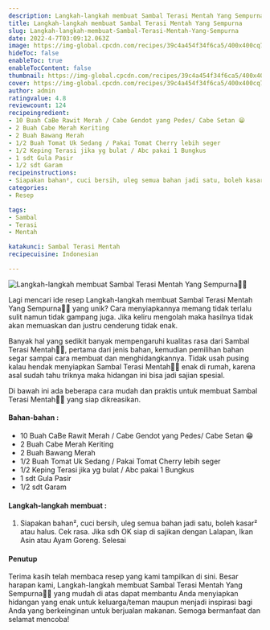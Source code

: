 ```yaml
---
description: Langkah-langkah membuat Sambal Terasi Mentah Yang Sempurna"
title: Langkah-langkah membuat Sambal Terasi Mentah Yang Sempurna
slug: Langkah-langkah-membuat-Sambal-Terasi-Mentah-Yang-Sempurna
date: 2022-4-7T03:09:12.063Z
image: https://img-global.cpcdn.com/recipes/39c4a454f34f6ca5/400x400cq70/photo.jpg
hideToc: false
enableToc: true
enableTocContent: false
thumbnail: https://img-global.cpcdn.com/recipes/39c4a454f34f6ca5/400x400cq70/photo.jpg
cover: https://img-global.cpcdn.com/recipes/39c4a454f34f6ca5/400x400cq70/photo.jpg
author: admin
ratingvalue: 4.8
reviewcount: 124
recipeingredient:
- 10 Buah CaBe Rawit Merah / Cabe Gendot yang Pedes/ Cabe Setan 😁
- 2 Buah Cabe Merah Keriting
- 2 Buah Bawang Merah
- 1/2 Buah Tomat Uk Sedang / Pakai Tomat Cherry lebih seger
- 1/2 Keping Terasi jika yg bulat / Abc pakai 1 Bungkus
- 1 sdt Gula Pasir
- 1/2 sdt Garam
recipeinstructions:
- Siapakan bahan², cuci bersih, uleg semua bahan jadi satu, boleh kasar² atau halus. Cek rasa. Jika sdh OK siap di sajikan dengan Lalapan, Ikan Asin atau Ayam Goreng. Selesai
categories:
- Resep

tags:
- Sambal
- Terasi
- Mentah

katakunci: Sambal Terasi Mentah
recipecuisine: Indonesian

---
```


![Langkah-langkah membuat Sambal Terasi Mentah Yang Sempurna👩‍🍳](https://img-global.cpcdn.com/recipes/39c4a454f34f6ca5/400x400cq70/photo.jpg)

Lagi mencari ide resep Langkah-langkah membuat Sambal Terasi Mentah Yang Sempurna👩‍🍳 yang unik? Cara menyiapkannya memang tidak terlalu sulit namun tidak gampang juga. Jika keliru mengolah maka hasilnya tidak akan memuaskan dan justru cenderung tidak enak.

Banyak hal yang sedikit banyak mempengaruhi kualitas rasa dari Sambal Terasi Mentah👩‍🍳, pertama dari jenis bahan, kemudian pemilihan bahan segar sampai cara membuat dan menghidangkannya. Tidak usah pusing kalau hendak menyiapkan Sambal Terasi Mentah👩‍🍳 enak di rumah, karena asal sudah tahu triknya maka hidangan ini bisa jadi sajian spesial.

Di bawah ini ada beberapa cara mudah dan praktis untuk membuat Sambal Terasi Mentah👩‍🍳 yang siap dikreasikan.

<!--inarticleads1-->

#### Bahan-bahan :

- 10 Buah CaBe Rawit Merah / Cabe Gendot yang Pedes/ Cabe Setan 😁
- 2 Buah Cabe Merah Keriting
- 2 Buah Bawang Merah
- 1/2 Buah Tomat Uk Sedang / Pakai Tomat Cherry lebih seger
- 1/2 Keping Terasi jika yg bulat / Abc pakai 1 Bungkus
- 1 sdt Gula Pasir
- 1/2 sdt Garam

<!--inarticleads2-->

#### Langkah-langkah membuat :

1. Siapakan bahan², cuci bersih, uleg semua bahan jadi satu, boleh kasar² atau halus. Cek rasa. Jika sdh OK siap di sajikan dengan Lalapan, Ikan Asin atau Ayam Goreng. Selesai

#### Penutup

Terima kasih telah membaca resep yang kami tampilkan di sini. Besar harapan kami, Langkah-langkah membuat Sambal Terasi Mentah Yang Sempurna👩‍🍳 yang mudah di atas dapat membantu Anda menyiapkan hidangan yang enak untuk keluarga/teman maupun menjadi inspirasi bagi Anda yang berkeinginan untuk berjualan makanan. Semoga bermanfaat dan selamat mencoba!